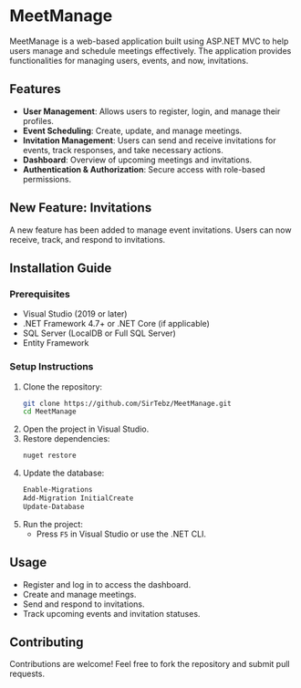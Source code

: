# MeetManage

MeetManage is a web-based application built using ASP.NET MVC to help users manage and schedule meetings effectively. The application provides functionalities for managing users, events, and now, invitations.

## Features

- **User Management**: Allows users to register, login, and manage their profiles.
- **Event Scheduling**: Create, update, and manage meetings.
- **Invitation Management**: Users can send and receive invitations for events, track responses, and take necessary actions.
- **Dashboard**: Overview of upcoming meetings and invitations.
- **Authentication & Authorization**: Secure access with role-based permissions.

## New Feature: Invitations

A new feature has been added to manage event invitations. Users can now receive, track, and respond to invitations.

## Installation Guide

### Prerequisites

- Visual Studio (2019 or later)
- .NET Framework 4.7+ or .NET Core (if applicable)
- SQL Server (LocalDB or Full SQL Server)
- Entity Framework

### Setup Instructions

1. Clone the repository:
   ```sh
   git clone https://github.com/SirTebz/MeetManage.git
   cd MeetManage
   ```
2. Open the project in Visual Studio.
3. Restore dependencies:
   ```sh
   nuget restore
   ```
4. Update the database:
   ```sh
   Enable-Migrations
   Add-Migration InitialCreate
   Update-Database
   ```
5. Run the project:
   - Press `F5` in Visual Studio or use the .NET CLI.

## Usage

- Register and log in to access the dashboard.
- Create and manage meetings.
- Send and respond to invitations.
- Track upcoming events and invitation statuses.

## Contributing

Contributions are welcome! Feel free to fork the repository and submit pull requests.


